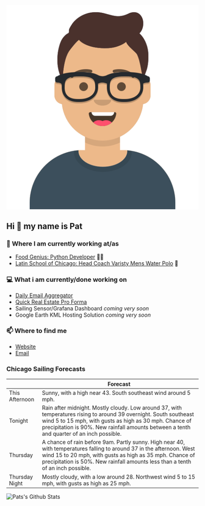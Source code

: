 [![Social banner for p-j-falconer](https://raw.githubusercontent.com/P-J-FALCONER/P-J-FALCONER/master/assets/avataaars.svg)](https://patfalconer.com/)
## Hi :wave: my name is Pat

### 💼 Where I am currently working at/as
- [Food Genius: Python Developer](https://getfoodgenius.com/) 🍔🐍
- [Latin School of Chicago: Head Coach Varisty Mens Water Polo](https://www.latinschool.org/) 🤽


### 💻 What i am currently/done working on
 - [Daily Email Aggregator](https://github.com/P-J-FALCONER/dott_daily_mail)
 - [Quick Real Estate Pro Forma](https://github.com/P-J-FALCONER/henry)
 - Sailing Sensor/Grafana Dashboard *coming very soon*
 - Google Earth KML Hosting Solution *coming very soon*

### 📫 Where to find me
 - [Website](https://patfalconer.com/)
 - [Email](mailto:patrick.j.falconer@gmail.com)


### Chicago Sailing Forecasts
|   | Forecast  |
|---|---|
| This Afternoon | Sunny, with a high near 43. South southeast wind around 5 mph. |
| Tonight | Rain after midnight. Mostly cloudy. Low around 37, with temperatures rising to around 39 overnight. South southeast wind 5 to 15 mph, with gusts as high as 30 mph. Chance of precipitation is 90%. New rainfall amounts between a tenth and quarter of an inch possible. |
| Thursday | A chance of rain before 9am. Partly sunny. High near 40, with temperatures falling to around 37 in the afternoon. West wind 15 to 20 mph, with gusts as high as 35 mph. Chance of precipitation is 50%. New rainfall amounts less than a tenth of an inch possible. |
| Thursday Night | Mostly cloudy, with a low around 28. Northwest wind 5 to 15 mph, with gusts as high as 25 mph. |

![Pats's Github Stats](https://github-readme-stats.vercel.app/api?username=p-j-falconer&show_icons=true&theme=radical)
